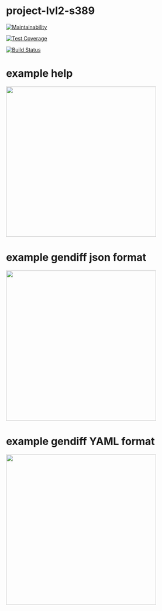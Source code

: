 # project-lvl2-s389

[![Maintainability](https://api.codeclimate.com/v1/badges/18a583b2741a12ab3df5/maintainability)](https://codeclimate.com/github/mairiv/project-lvl2-s389/maintainability)

[![Test Coverage](https://api.codeclimate.com/v1/badges/18a583b2741a12ab3df5/test_coverage)](https://codeclimate.com/github/mairiv/project-lvl2-s389/test_coverage)

[![Build Status](https://travis-ci.com/mairiv/project-lvl2-s389.svg?branch=master)](https://travis-ci.com/mairiv/project-lvl2-s389)

# example help
<a href="https://asciinema.org/a/Vb5FgfBBAXX7N2CTonQrjvf1K" target="_blank">
  <img src="https://asciinema.org/a/Vb5FgfBBAXX7N2CTonQrjvf1K.png" width="410">
</a>

# example gendiff <before> <after> json format
<a href="https://asciinema.org/a/y6J8ZcxBM6vDmhkesw9kDYoGM" target="_blank">
  <img src="https://asciinema.org/a/y6J8ZcxBM6vDmhkesw9kDYoGM.png" width="410">
</a>

# example gendiff <before> <after> YAML format
<a href="https://asciinema.org/a/TFLdG7Z9dGO0pXRwFFsZiufht" target="_blank">
  <img src="https://asciinema.org/a/TFLdG7Z9dGO0pXRwFFsZiufht.png" width="410">
</a>
